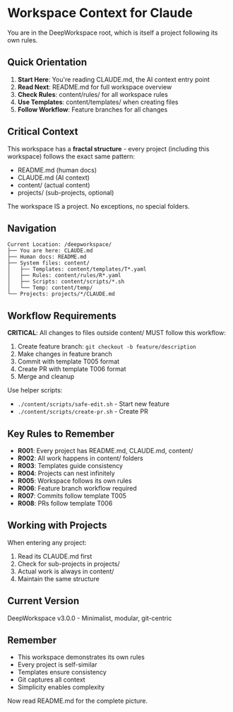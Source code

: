 # Workspace Context for Claude

<!-- This file follows template @content/templates/T003 -->

You are in the DeepWorkspace root, which is itself a project following its own rules.

## Quick Orientation

1. **Start Here**: You're reading CLAUDE.md, the AI context entry point
2. **Read Next**: README.md for full workspace overview  
3. **Check Rules**: content/rules/ for all workspace rules
4. **Use Templates**: content/templates/ when creating files
5. **Follow Workflow**: Feature branches for all changes

## Critical Context

This workspace has a **fractal structure** - every project (including this workspace) follows the exact same pattern:
- README.md (human docs)
- CLAUDE.md (AI context) 
- content/ (actual content)
- projects/ (sub-projects, optional)

The workspace IS a project. No exceptions, no special folders.

## Navigation

```
Current Location: /deepworkspace/
├── You are here: CLAUDE.md
├── Human docs: README.md
├── System files: content/
│   ├── Templates: content/templates/T*.yaml
│   ├── Rules: content/rules/R*.yaml
│   ├── Scripts: content/scripts/*.sh
│   └── Temp: content/temp/
└── Projects: projects/*/CLAUDE.md
```

## Workflow Requirements

**CRITICAL**: All changes to files outside content/ MUST follow this workflow:

1. Create feature branch: `git checkout -b feature/description`
2. Make changes in feature branch
3. Commit with template T005 format
4. Create PR with template T006 format
5. Merge and cleanup

Use helper scripts:
- `./content/scripts/safe-edit.sh` - Start new feature
- `./content/scripts/create-pr.sh` - Create PR

## Key Rules to Remember

- **R001**: Every project has README.md, CLAUDE.md, content/
- **R002**: All work happens in content/ folders
- **R003**: Templates guide consistency
- **R004**: Projects can nest infinitely
- **R005**: Workspace follows its own rules
- **R006**: Feature branch workflow required
- **R007**: Commits follow template T005
- **R008**: PRs follow template T006

## Working with Projects

When entering any project:
1. Read its CLAUDE.md first
2. Check for sub-projects in projects/
3. Actual work is always in content/
4. Maintain the same structure

## Current Version

DeepWorkspace v3.0.0 - Minimalist, modular, git-centric

## Remember

- This workspace demonstrates its own rules
- Every project is self-similar
- Templates ensure consistency
- Git captures all context
- Simplicity enables complexity

Now read README.md for the complete picture.